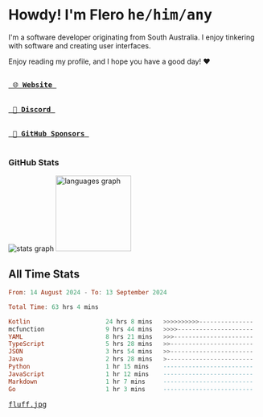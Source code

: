 # Howdy! I'm Flero <kbd>he/him/any</kbd>

I'm a software developer originating from South Australia. I enjoy tinkering with software and creating user interfaces.

Enjoy reading my profile, and I hope you have a good day! :heart:

<a href="https://flero.dev/">
    <kbd>
        <br>
        &nbsp;🌐 <strong>Website</strong>&nbsp;
        <br>
        <br>
    </kbd>
</a>

<a href="https://discord.com/users/1059375676769189938">
    <kbd>
        <br>
        &nbsp;💬 <strong>Discord</strong>&nbsp;
        <br>
        <br>
    </kbd>
</a>

<a href="https://github.com/sponsors/flerouwu">
    <kbd>
        <br>
        &nbsp;🩷 <strong>GitHub Sponsors</strong>&nbsp;
        <br>
        <br>
    </kbd>
</a>

### GitHub Stats
<!-- <p> allows it to be shown side-by-side -->
<div>
  <img src="https://github-readme-stats.vercel.app/api?hide_title=true&hide_rank=false&show_icons=true&include_all_commits=true&count_private=true&disable_animations=true&theme=github_dark&locale=en&hide_border=true&username=flerouwu" alt="stats graph"  />
  <img src="https://github-readme-stats.vercel.app/api/top-langs?locale=en&hide_title=false&langs_count=5&theme=github_dark&hide_border=true&username=flerouwu&layout=compact" alt="languages graph" height="150"  />
</div>

## All Time Stats

<!--START_SECTION:waka-->

```haskell
From: 14 August 2024 - To: 13 September 2024

Total Time: 63 hrs 4 mins

Kotlin                     24 hrs 8 mins   >>>>>>>>>>---------------   38.06 %
mcfunction                 9 hrs 44 mins   >>>>---------------------   15.36 %
YAML                       8 hrs 21 mins   >>>----------------------   13.18 %
TypeScript                 5 hrs 28 mins   >>-----------------------   08.63 %
JSON                       3 hrs 54 mins   >>-----------------------   06.15 %
Java                       2 hrs 28 mins   >------------------------   03.91 %
Python                     1 hr 15 mins    -------------------------   01.97 %
JavaScript                 1 hr 12 mins    -------------------------   01.91 %
Markdown                   1 hr 7 mins     -------------------------   01.77 %
Go                         1 hr 3 mins     -------------------------   01.67 %
```

<!--END_SECTION:waka-->

<a href="https://raw.githubusercontent.com/flerouwu/flerouwu/main/fluff.jpg">
  <kbd>fluff.jpg</kbd>
</a>
